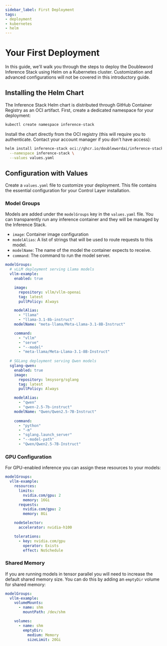 ```yaml
---
sidebar_label: First Deployment
tags: 
- deployment
- kubernetes
- helm
---
```


# Your First Deployment

In this guide, we'll walk you through the steps to deploy the Doubleword Inference Stack using Helm on a Kubernetes cluster. Customization and advanced configurations will not be covered in this introductory guide.

## Installing the Helm Chart

The Inference Stack Helm chart is distributed through GitHub Container Registry
as an OCI artifact. First, create a dedicated namespace for your deployment:

```bash
kubectl create namespace inference-stack
```

Install the chart directly from the OCI registry (this will require you to
authenticate. Contact your account manager if you don't have access):

```bash
helm install inference-stack oci://ghcr.io/doublewordai/inference-stack \
  --namespace inference-stack \
  --values values.yaml
```

## Configuration with Values

Create a `values.yaml` file to customize your deployment. This file contains
the essential configuration for your Control Layer installation.

### Model Groups

Models are added under the `modelGroups` key in the `values.yaml` file. You can transparently run any inference container and they will be managed by the Inference Stack.

* `image`: Container image configuration
* `modelAlias`: A list of strings that will be used to route requests to this model.
* `modelName`: The name of the model the container expects to receive.
* `command`: The command to run the model server.

```yaml
modelGroups:
  # vLLM deployment serving Llama models
  vllm-example:
    enabled: true

    image:
      repository: vllm/vllm-openai
      tag: latest
      pullPolicy: Always

    modelAlias:
      - "llama"
      - "llama-3.1-8b-instruct"
    modelName: "meta-llama/Meta-Llama-3.1-8B-Instruct"

    command:
      - "vllm"
      - "serve"
      - "--model"
      - "meta-llama/Meta-Llama-3.1-8B-Instruct"
    
  # SGLang deployment serving Qwen models  
  sglang-qwen:
    enabled: true
    image:
      repository: lmsysorg/sglang
      tag: latest
      pullPolicy: Always

    modelAlias:
      - "qwen"
      - "qwen-2.5-7b-instruct"
    modelName: "Qwen/Qwen2.5-7B-Instruct"
    
    command:
      - "python"
      - "-m"
      - "sglang.launch_server"
      - "--model-path"
      - "Qwen/Qwen2.5-7B-Instruct"
```

### GPU Configuration

For GPU-enabled inference you can assign these resources to your models:

```yaml
modelGroups:
  vllm-example:
    resources:
      limits:
        nvidia.com/gpu: 2
        memory: 16Gi
      requests:
        nvidia.com/gpu: 2
        memory: 8Gi

    nodeSelector:
      accelerator: nvidia-h100

    tolerations:
      - key: nvidia.com/gpu
        operator: Exists
        effect: NoSchedule
```

### Shared Memory

If you are running models in tensor parallel you will need to increase the default shared memory size. You can do this by adding an `emptyDir` volume for shared memory:

```yaml
modelGroups:
  vllm-example:
    volumeMounts:
      - name: shm
        mountPath: /dev/shm

    volumes:
      - name: shm
        emptyDir:
          medium: Memory
          sizeLimit: 20Gi
```
